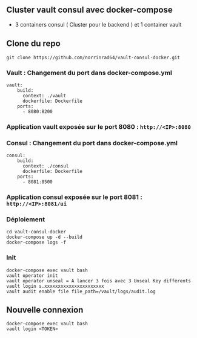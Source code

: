 ## Cluster vault consul avec docker-compose
* 3 containers consul ( Cluster pour le backend ) et 1 container vault

## Clone du repo
```
git clone https://github.com/norrinrad64/vault-consul-docker.git
```

### Vault : Changement du port dans docker-compose.yml
```
vault:
    build:
      context: ./vault
      dockerfile: Dockerfile
    ports:
      - 8080:8200
```

### Application vault exposée sur le port 8080 : `http://<IP>:8080`

### Consul : Changement du port dans docker-compose.yml
```
consul:
    build:
      context: ./consul
      dockerfile: Dockerfile
    ports:
      - 8081:8500
```
### Application consul exposée sur le port 8081 : `http://<IP>:8081/ui`

### Déploiement
```
cd vault-consul-docker
docker-compose up -d --build
docker-compose logs -f
```
### Init
```
docker-compose exec vault bash
vault operator init
vault operator unseal = A lancer 3 fois avec 3 Unseal Key différents
vault login s.xxxxxxxxxxxxxxxxxxxxxx
vault audit enable file file_path=/vault/logs/audit.log
```

## Nouvelle connexion
```
docker-compose exec vault bash
vault login <TOKEN>
```
